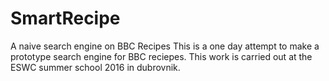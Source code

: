 # SmartRecipe
A naive search engine on BBC Recipes
This is a one day attempt to make a prototype search engine for BBC reciepes. This work is carried out at the ESWC summer school 2016 in dubrovnik.
